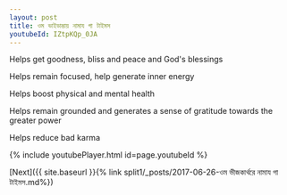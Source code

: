 ```yaml
---
layout: post
title: ওম ভাইডাম্ভায় নামায গা টাইমস
youtubeId: IZtpKQp_0JA
---
```

 
 
Helps get goodness, bliss and peace and God's blessings
 
Helps remain focused, help generate inner energy 
 
Helps boost physical and mental health 
 
Helps remain grounded and generates a sense of gratitude towards the greater power 
 
Helps reduce bad karma
 
 
 
 


{% include youtubePlayer.html id=page.youtubeId %}
 
[Next]({{ site.baseurl }}{% link  split1/_posts/2017-06-26-ওম ভীজকার্থরে নামায গা টাইমস.md%})
 
